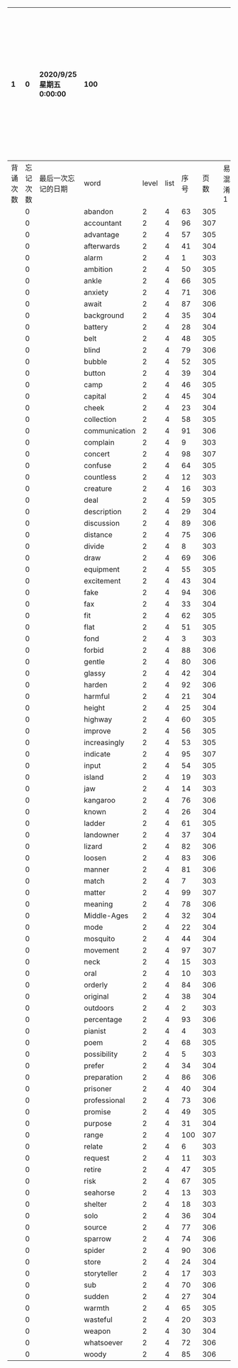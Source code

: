 |1|0|2020/9/25 星期五 0:00:00|100|||||||本行表示本列表背诵次数，最后一次遗忘率和最后一次背诵时间|
|:--|:--|:--|:--|:--|:--|:--|:--|:--|:--|:--|
|背诵次数|忘记次数|最后一次忘记的日期|word|level|list|序号|页数|易混淆1|助记备注||
||0||abandon|2|4|63|305||||
||0||accountant|2|4|96|307||||
||0||advantage|2|4|57|305||||
||0||afterwards|2|4|41|304||||
||0||alarm|2|4|1|303||||
||0||ambition|2|4|50|305||||
||0||ankle|2|4|66|305||||
||0||anxiety|2|4|71|306||||
||0||await|2|4|87|306||||
||0||background|2|4|35|304||||
||0||battery|2|4|28|304||||
||0||belt|2|4|48|305||||
||0||blind|2|4|79|306||||
||0||bubble|2|4|52|305||||
||0||button|2|4|39|304||||
||0||camp|2|4|46|305||||
||0||capital|2|4|45|304||||
||0||cheek|2|4|23|304||||
||0||collection|2|4|58|305||||
||0||communication|2|4|91|306||||
||0||complain|2|4|9|303||||
||0||concert|2|4|98|307||||
||0||confuse|2|4|64|305||||
||0||countless|2|4|12|303||||
||0||creature|2|4|16|303||||
||0||deal|2|4|59|305||||
||0||description|2|4|29|304||||
||0||discussion|2|4|89|306||||
||0||distance|2|4|75|306||||
||0||divide|2|4|8|303||||
||0||draw|2|4|69|306||||
||0||equipment|2|4|55|305||||
||0||excitement|2|4|43|304||||
||0||fake|2|4|94|306||||
||0||fax|2|4|33|304||||
||0||fit|2|4|62|305||||
||0||flat|2|4|51|305||||
||0||fond|2|4|3|303||||
||0||forbid|2|4|88|306||||
||0||gentle|2|4|80|306||||
||0||glassy|2|4|42|304||||
||0||harden|2|4|92|306||||
||0||harmful|2|4|21|304||||
||0||height|2|4|25|304||||
||0||highway|2|4|60|305||||
||0||improve|2|4|56|305||||
||0||increasingly|2|4|53|305||||
||0||indicate|2|4|95|307||||
||0||input|2|4|54|305||||
||0||island|2|4|19|303||||
||0||jaw|2|4|14|303||||
||0||kangaroo|2|4|76|306||||
||0||known|2|4|26|304||||
||0||ladder|2|4|61|305||||
||0||landowner|2|4|37|304||||
||0||lizard|2|4|82|306||||
||0||loosen|2|4|83|306||||
||0||manner|2|4|81|306||||
||0||match|2|4|7|303||||
||0||matter|2|4|99|307||||
||0||meaning|2|4|78|306||||
||0||Middle-Ages|2|4|32|304||||
||0||mode|2|4|22|304||||
||0||mosquito|2|4|44|304||||
||0||movement|2|4|97|307||||
||0||neck|2|4|15|303||||
||0||oral|2|4|10|303||||
||0||orderly|2|4|84|306||||
||0||original|2|4|38|304||||
||0||outdoors|2|4|2|303||||
||0||percentage|2|4|93|306||||
||0||pianist|2|4|4|303||||
||0||poem|2|4|68|305||||
||0||possibility|2|4|5|303||||
||0||prefer|2|4|34|304||||
||0||preparation|2|4|86|306||||
||0||prisoner|2|4|40|304||||
||0||professional|2|4|73|306||||
||0||promise|2|4|49|305||||
||0||purpose|2|4|31|304||||
||0||range|2|4|100|307||||
||0||relate|2|4|6|303||||
||0||request|2|4|11|303||||
||0||retire|2|4|47|305||||
||0||risk|2|4|67|305||||
||0||seahorse|2|4|13|303||||
||0||shelter|2|4|18|303||||
||0||solo|2|4|36|304||||
||0||source|2|4|77|306||||
||0||sparrow|2|4|74|306||||
||0||spider|2|4|90|306||||
||0||store|2|4|24|304||||
||0||storyteller|2|4|17|303||||
||0||sub|2|4|70|306||||
||0||sudden|2|4|27|304||||
||0||warmth|2|4|65|305||||
||0||wasteful|2|4|20|303||||
||0||weapon|2|4|30|304||||
||0||whatsoever|2|4|72|306||||
||0||woody|2|4|85|306||||
